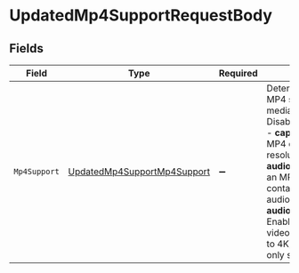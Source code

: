 # UpdatedMp4SupportRequestBody


## Fields

| Field                                                                                                                                                                                                                                                                                                                               | Type                                                                                                                                                                                                                                                                                                                                | Required                                                                                                                                                                                                                                                                                                                            | Description                                                                                                                                                                                                                                                                                                                         | Example                                                                                                                                                                                                                                                                                                                             |
| ----------------------------------------------------------------------------------------------------------------------------------------------------------------------------------------------------------------------------------------------------------------------------------------------------------------------------------- | ----------------------------------------------------------------------------------------------------------------------------------------------------------------------------------------------------------------------------------------------------------------------------------------------------------------------------------- | ----------------------------------------------------------------------------------------------------------------------------------------------------------------------------------------------------------------------------------------------------------------------------------------------------------------------------------- | ----------------------------------------------------------------------------------------------------------------------------------------------------------------------------------------------------------------------------------------------------------------------------------------------------------------------------------- | ----------------------------------------------------------------------------------------------------------------------------------------------------------------------------------------------------------------------------------------------------------------------------------------------------------------------------------- |
| `Mp4Support`                                                                                                                                                                                                                                                                                                                        | [UpdatedMp4SupportMp4Support](../../Models/Requests/UpdatedMp4SupportMp4Support.md)                                                                                                                                                                                                                                                 | :heavy_minus_sign:                                                                                                                                                                                                                                                                                                                  | Determines the type of MP4 support for the media.   - **none**: Disables MP4 support.   - **capped_4k**: Enables MP4 downloads with resolutions up to 4K.   - **audioOnly**: Provides an MP4 stream containing only the audio.   - **audioOnly,capped_4k**: Enables both MP4 video downloads (up to 4K) and an audio-only stream.   | capped_4k                                                                                                                                                                                                                                                                                                                           |
